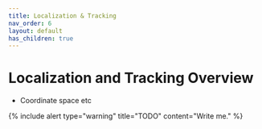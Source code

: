 ```yaml
---
title: Localization & Tracking
nav_order: 6
layout: default
has_children: true
---
```


# Localization and Tracking Overview

- Coordinate space etc

{% include alert type="warning" title="TODO" content="Write me." %}
